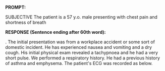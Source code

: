 **PROMPT:**

SUBJECTIVE The patient is a 57 y.o. male presenting with chest pain and shortness of breath

**RESPONSE (Sentence ending after 60th word):**

. The initial presentation was from a workplace accident or some sort of domestic incident. He has experienced nausea and vomiting and a dry cough. His initial physical exam revealed a tachypnoea and he had a very short pulse. We performed a respiratory history. He had a previous history of asthma and emphysema. The patient's ECG was recorded as below. 